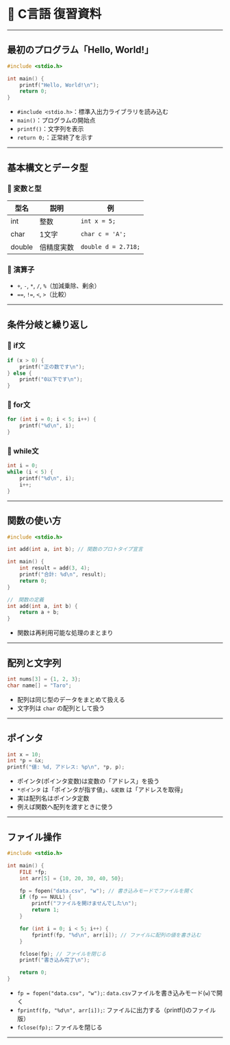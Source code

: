 # 🧠 C言語 復習資料

---

## 最初のプログラム「Hello, World!」
```c
#include <stdio.h>

int main() {
    printf("Hello, World!\n");
    return 0;
}
```
- `#include <stdio.h>`：標準入出力ライブラリを読み込む
- `main()`：プログラムの開始点
- `printf()`：文字列を表示
- `return 0;`：正常終了を示す

---

## 基本構文とデータ型
### 🔹 変数と型
| 型名     | 説明           | 例           |
|----------|----------------|--------------|
| int      | 整数           | `int x = 5;` |
| char     | 1文字          | `char c = 'A';` |
| double   | 倍精度実数     | `double d = 2.718;` |

### 🔹 演算子
- `+`, `-`, `*`, `/`, `%`（加減乗除、剰余）
- `==`, `!=`, `<`, `>`（比較）

---

## 条件分岐と繰り返し
### 🔸 if文
```c
if (x > 0) {
    printf("正の数です\n");
} else {
    printf("0以下です\n");
}
```

### 🔸 for文
```c
for (int i = 0; i < 5; i++) {
    printf("%d\n", i);
}
```

### 🔸 while文
```c
int i = 0;
while (i < 5) {
    printf("%d\n", i);
    i++;
}
```

---

## 関数の使い方
```c
#include <stdio.h>

int add(int a, int b); // 関数のプロトタイプ宣言

int main() {
    int result = add(3, 4);
    printf("合計: %d\n", result);
    return 0;
}

//　関数の定義
int add(int a, int b) {
    return a + b;
}
```
- 関数は再利用可能な処理のまとまり

---

## 配列と文字列
```c
int nums[3] = {1, 2, 3};
char name[] = "Taro";
```
- 配列は同じ型のデータをまとめて扱える
- 文字列は `char` の配列として扱う

---

## ポインタ
```c
int x = 10;
int *p = &x;
printf("値: %d, アドレス: %p\n", *p, p);
```
- ポインタ(ポインタ変数)は変数の「アドレス」を扱う
- `*ポインタ` は「ポインタが指す値」、`&変数` は「アドレスを取得」
- 実は配列名はポインタ定数
- 例えば関数へ配列を渡すときに使う
 
---

## ファイル操作
```c
#include <stdio.h>

int main() {
    FILE *fp;
    int arr[5] = {10, 20, 30, 40, 50};

    fp = fopen("data.csv", "w"); // 書き込みモードでファイルを開く
    if (fp == NULL) {
        printf("ファイルを開けませんでした\n");
        return 1;
    }

    for (int i = 0; i < 5; i++) {
        fprintf(fp, "%d\n", arr[i]); // ファイルに配列の値を書き込む
    }

    fclose(fp); // ファイルを閉じる
    printf("書き込み完了\n");

    return 0;
}

```
- `fp = fopen("data.csv", "w");`: `data.csv`ファイルを書き込みモード(`w`)で開く
- `fprintf(fp, "%d\n", arr[i]);`: ファイルに出力する（printf()のファイル版）
- `fclose(fp);`: ファイルを閉じる

---
